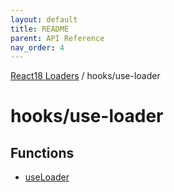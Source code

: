 ```yaml
---
layout: default
title: README
parent: API Reference
nav_order: 4
---
```


[React18 Loaders](../../modules.md) / hooks/use-loader

# hooks/use-loader

## Functions

- [useLoader](functions/useLoader.md)

